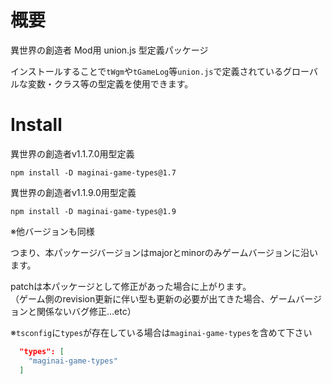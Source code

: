 # 概要
異世界の創造者 Mod用 union.js 型定義パッケージ

インストールすることで`tWgm`や`tGameLog`等`union.js`で定義されているグローバルな変数・クラス等の型定義を使用できます。

# Install

異世界の創造者v1.1.7.0用型定義
```
npm install -D maginai-game-types@1.7
```

異世界の創造者v1.1.9.0用型定義
```
npm install -D maginai-game-types@1.9
```

※他バージョンも同様

つまり、本パッケージバージョンはmajorとminorのみゲームバージョンに沿います。

patchは本パッケージとして修正があった場合に上がります。  
（ゲーム側のrevision更新に伴い型も更新の必要が出てきた場合、ゲームバージョンと関係ないバグ修正…etc）

※`tsconfig`に`types`が存在している場合は`maginai-game-types`を含めて下さい

```json
  "types": [
    "maginai-game-types"
  ]
```
